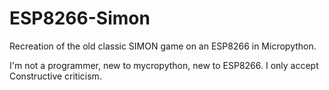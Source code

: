 # ESP8266-Simon
Recreation of the old classic SIMON game on an ESP8266 in Micropython.




I'm not a programmer, new to mycropython, new to ESP8266.
I only accept Constructive criticism.


